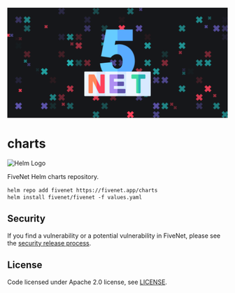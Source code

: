 <p align="center">
    <img alt="FiveNet Logo" src="https://raw.githubusercontent.com/FiveNet-app/.github/main/social-card.png" width="640" />
</p>

# charts

![Helm Logo](https://img.shields.io/badge/Helm-0F1689?style=for-the-badge&logo=Helm&labelColor=0F1689)

FiveNet Helm charts repository.

```
helm repo add fivenet https://fivenet.app/charts
helm install fivenet/fivenet -f values.yaml
```

## Security

If you find a vulnerability or a potential vulnerability in FiveNet, please see the [security release process](SECURITY.md).

## License

Code licensed under Apache 2.0 license, see [LICENSE](LICENSE).
